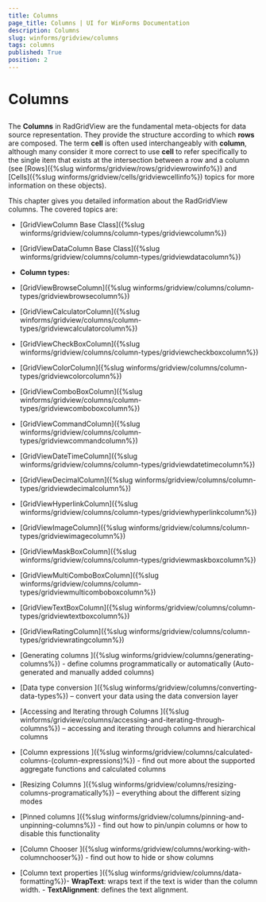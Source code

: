 ```yaml
---
title: Columns
page_title: Columns | UI for WinForms Documentation
description: Columns
slug: winforms/gridview/columns
tags: columns
published: True
position: 2
---
```


# Columns



## 

The __Columns__ in RadGridView are the fundamental meta-objects for data source representation. They provide the
          structure according to which __rows__ are composed. The term __cell__ is often used interchangeably
          with __column__, although many consider it more correct to use __cell__ to refer specifically to the
          single item that exists at the intersection between a row and a column (see
          [Rows]({%slug winforms/gridview/rows/gridviewrowinfo%})
          and
          [Cells]({%slug winforms/gridview/cells/gridviewcellinfo%})
          topics for more information on these objects).
        

This chapter gives you detailed information about the RadGridView columns. The covered topics are:

* [GridViewColumn Base Class]({%slug winforms/gridview/columns/column-types/gridviewcolumn%})

* [GridViewDataColumn Base Class]({%slug winforms/gridview/columns/column-types/gridviewdatacolumn%})

* __Column types:__

* [GridViewBrowseColumn]({%slug winforms/gridview/columns/column-types/gridviewbrowsecolumn%})

* [GridViewCalculatorColumn]({%slug winforms/gridview/columns/column-types/gridviewcalculatorcolumn%})

* [GridViewCheckBoxColumn]({%slug winforms/gridview/columns/column-types/gridviewcheckboxcolumn%})

* [GridViewColorColumn]({%slug winforms/gridview/columns/column-types/gridviewcolorcolumn%})

* [GridViewComboBoxColumn]({%slug winforms/gridview/columns/column-types/gridviewcomboboxcolumn%})

* [GridViewCommandColumn]({%slug winforms/gridview/columns/column-types/gridviewcommandcolumn%})

* [GridViewDateTimeColumn]({%slug winforms/gridview/columns/column-types/gridviewdatetimecolumn%})

* [GridViewDecimalColumn]({%slug winforms/gridview/columns/column-types/gridviewdecimalcolumn%})

* [GridViewHyperlinkColumn]({%slug winforms/gridview/columns/column-types/gridviewhyperlinkcolumn%})

* [GridViewImageColumn]({%slug winforms/gridview/columns/column-types/gridviewimagecolumn%})

* [GridViewMaskBoxColumn]({%slug winforms/gridview/columns/column-types/gridviewmaskboxcolumn%})

* [GridViewMultiComboBoxColumn]({%slug winforms/gridview/columns/column-types/gridviewmulticomboboxcolumn%})

* [GridViewTextBoxColumn]({%slug winforms/gridview/columns/column-types/gridviewtextboxcolumn%})

* [GridViewRatingColumn]({%slug winforms/gridview/columns/column-types/gridviewratingcolumn%})

* [Generating columns ]({%slug winforms/gridview/columns/generating-columns%})
              - define columns programmatically or automatically (Auto-generated and manually added columns)
            

* [Data type conversion ]({%slug winforms/gridview/columns/converting-data-types%})
              – convert your data using the data conversion layer
            

* [Accessing and Iterating through Columns ]({%slug winforms/gridview/columns/accessing-and-iterating-through-columns%})
              – accessing and iterating through columns and hierarchical columns
            

* [Column expressions ]({%slug winforms/gridview/columns/calculated-columns-(column-expressions)%})
              - find out more about the supported aggregate functions and calculated columns
            

* [Resizing Columns ]({%slug winforms/gridview/columns/resizing-columns-programatically%})
              – everything about the different sizing modes
            

* [Pinned columns ]({%slug winforms/gridview/columns/pinning-and-unpinning-columns%})
              - find out how to pin/unpin columns or how to disable this functionality
            

* [Column Chooser ]({%slug winforms/gridview/columns/working-with-columnchooser%})
              - find out how to hide or show columns
            

* [Column text properties ]({%slug winforms/gridview/columns/data-formatting%})- __WrapText__: wraps text if the text is wider than the column width.
            -	__TextAlignment__: defines the text alignment.
            
